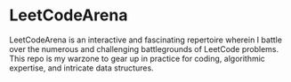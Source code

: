# LeetCodeArena
LeetCodeArena is an interactive and fascinating repertoire wherein I battle over the numerous and challenging battlegrounds of LeetCode problems. This repo is my warzone to gear up in practice for coding, algorithmic expertise, and intricate data structures.
